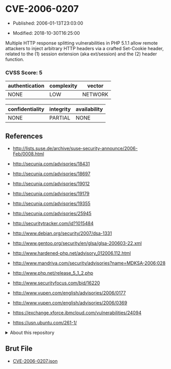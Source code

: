 # CVE-2006-0207

- Published: 2006-01-13T23:03:00

- Modified: 2018-10-30T16:25:00

Multiple HTTP response splitting vulnerabilities in PHP 5.1.1 allow remote attackers to inject arbitrary HTTP headers via a crafted Set-Cookie header, related to the (1) session extension (aka ext/session) and the (2) header function.

### CVSS Score: **5**

| authentication | complexity | vector |
| --- | --- | --- |
| NONE | LOW | NETWORK |

| confidentiality | integrity | availability |
| --- | --- | --- |
| NONE | PARTIAL | NONE |

## References

* http://lists.suse.de/archive/suse-security-announce/2006-Feb/0008.html

* http://secunia.com/advisories/18431

* http://secunia.com/advisories/18697

* http://secunia.com/advisories/19012

* http://secunia.com/advisories/19179

* http://secunia.com/advisories/19355

* http://secunia.com/advisories/25945

* http://securitytracker.com/id?1015484

* http://www.debian.org/security/2007/dsa-1331

* http://www.gentoo.org/security/en/glsa/glsa-200603-22.xml

* http://www.hardened-php.net/advisory_012006.112.html

* http://www.mandriva.com/security/advisories?name=MDKSA-2006:028

* http://www.php.net/release_5_1_2.php

* http://www.securityfocus.com/bid/16220

* http://www.vupen.com/english/advisories/2006/0177

* http://www.vupen.com/english/advisories/2006/0369

* https://exchange.xforce.ibmcloud.com/vulnerabilities/24094

* https://usn.ubuntu.com/261-1/

<details>
<summary>About this repository</summary> 

  This repository is part of the project [Live Hack CVE](https://github.com/Live-Hack-CVE). Main website can be found [www.live-hack.org](https://www.live-hack.org) 
  
  Made by [Sn0wAlice](https://github.com/Sn0wAlice) for the people that care about security and need to have a feed of the latest CVEs. Hope you enjoy it, don't forget to star the repo and follow me on [Twitter](https://twitter.com/Sn0wAlice) and [Github](https://github.com/Sn0wAlice). And that is my [personnal website](https://www.alice-snow.me/)

  - [Home Page](https://github.com/Live-Hack-CVE)
  - [Framework](https://github.com/Live-Hack-CVE/cve-framework)
  - [CVE database](https://github.com/Live-Hack-CVE/full_database)
  - [Changelog](https://github.com/Live-Hack-CVE/Changelog)
</details>

## Brut File

* [CVE-2006-0207.json](https://raw.githubusercontent.com/Live-Hack-CVE/full_database/main/cves/2006/CVE-2006-0207.json)


